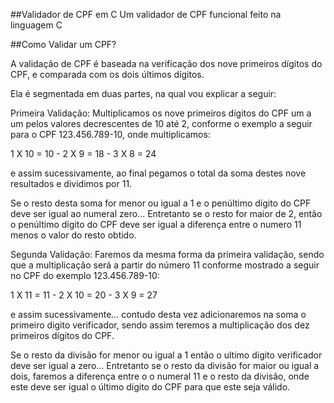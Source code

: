 ##Validador de CPF em C
Um validador de CPF funcional feito na linguagem C

##Como Validar um CPF?

A validação de CPF é baseada na verificação dos nove primeiros dígitos do CPF, e comparada com os dois últimos dígitos.

Ela é segmentada em duas partes, na qual vou explicar a seguir:

Primeira Validação: Multiplicamos os nove primeiros dígitos do CPF um a um pelos valores decrescentes de 10 até 2, conforme o exemplo a seguir para o CPF 123.456.789-10, onde multiplicamos:

1 X 10 = 10 - 2 X 9 = 18 - 3 X 8 = 24

e assim sucessivamente, ao final pegamos o total da soma destes nove resultados e dividimos por 11.

Se o resto desta soma for menor ou igual a 1 e o penúltimo dígito do CPF deve ser igual ao numeral zero... Entretanto se o resto for maior de 2, então o penúltimo dígito do CPF deve ser igual a diferença entre o numero 11 menos o valor do resto obtido.

Segunda Validação: Faremos da mesma forma da primeira validação, sendo que a multiplicação será a partir do número 11 conforme mostrado a seguir no CPF do exemplo 123.456.789-10:

1 X 11 = 11 - 2 X 10 = 20 - 3 X 9 = 27

e assim sucessivamente... contudo desta vez adicionaremos na soma o primeiro digito verificador, sendo assim teremos a multiplicação dos dez primeiros dígitos do CPF.

Se o resto da divisão for menor ou igual a 1 então o ultimo digito verificador deve ser igual a zero... Entretanto se o resto da divisão for maior ou igual a dois, faremos a diferença entre o o numeral 11 e o resto da divisão, onde este deve ser igual o último dígito do CPF para que este seja válido.
